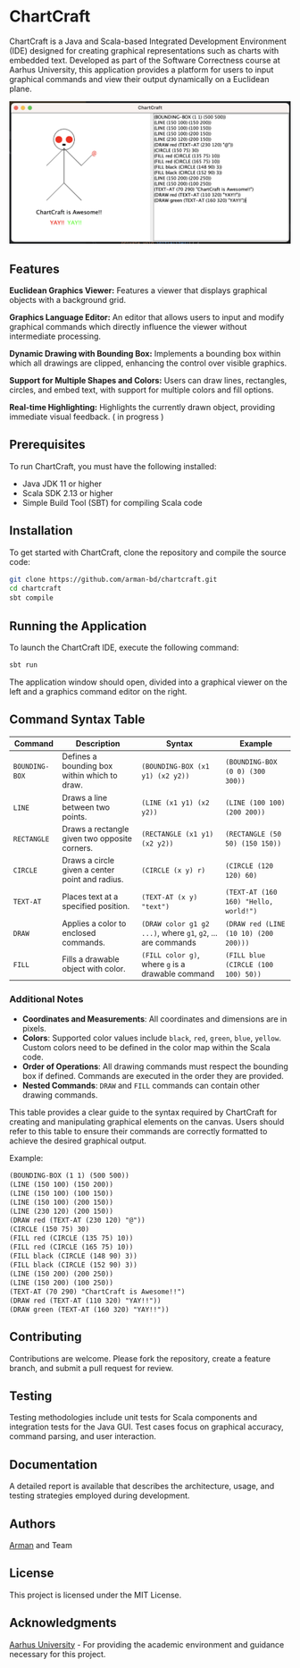 # ChartCraft
ChartCraft is a Java and Scala-based Integrated Development Environment (IDE) designed for creating graphical representations such as charts with embedded text. Developed as part of the Software Correctness course at Aarhus University, this application provides a platform for users to input graphical commands and view their output dynamically on a Euclidean plane.

<img src="chart_craft.png">

## Features
**Euclidean Graphics Viewer:** Features a viewer that displays graphical objects with a background grid.

**Graphics Language Editor:** An editor that allows users to input and modify graphical commands which directly influence the viewer without intermediate processing.

**Dynamic Drawing with Bounding Box:** Implements a bounding box within which all drawings are clipped, enhancing the control over visible graphics.

**Support for Multiple Shapes and Colors:** Users can draw lines, rectangles, circles, and embed text, with support for multiple colors and fill options.

**Real-time Highlighting:** Highlights the currently drawn object, providing immediate visual feedback. ( in progress )

## Prerequisites
To run ChartCraft, you must have the following installed:

* Java JDK 11 or higher
* Scala SDK 2.13 or higher
* Simple Build Tool (SBT) for compiling Scala code

## Installation
To get started with ChartCraft, clone the repository and compile the source code:
```bash
git clone https://github.com/arman-bd/chartcraft.git
cd chartcraft
sbt compile
```

## Running the Application
To launch the ChartCraft IDE, execute the following command:

```bash
sbt run
```

The application window should open, divided into a graphical viewer on the left and a graphics command editor on the right.

## Command Syntax Table

| Command        | Description                                           | Syntax                                                   | Example                                   |
|----------------|-------------------------------------------------------|----------------------------------------------------------|-------------------------------------------|
| `BOUNDING-BOX` | Defines a bounding box within which to draw.           | `(BOUNDING-BOX (x1 y1) (x2 y2))`                         | `(BOUNDING-BOX (0 0) (300 300))`          |
| `LINE`         | Draws a line between two points.                       | `(LINE (x1 y1) (x2 y2))`                                 | `(LINE (100 100) (200 200))`              |
| `RECTANGLE`    | Draws a rectangle given two opposite corners.          | `(RECTANGLE (x1 y1) (x2 y2))`                            | `(RECTANGLE (50 50) (150 150))`           |
| `CIRCLE`       | Draws a circle given a center point and radius.        | `(CIRCLE (x y) r)`                                       | `(CIRCLE (120 120) 60)`                   |
| `TEXT-AT`      | Places text at a specified position.                   | `(TEXT-AT (x y) "text")`                                 | `(TEXT-AT (160 160) "Hello, world!")`     |
| `DRAW`         | Applies a color to enclosed commands.                  | `(DRAW color g1 g2 ...)`, where `g1`, `g2`, ... are commands | `(DRAW red (LINE (10 10) (200 200)))`   |
| `FILL`         | Fills a drawable object with color.                    | `(FILL color g)`, where `g` is a drawable command        | `(FILL blue (CIRCLE (100 100) 50))`       |

### Additional Notes

- **Coordinates and Measurements**: All coordinates and dimensions are in pixels.
- **Colors**: Supported color values include `black`, `red`, `green`, `blue`, `yellow`. Custom colors need to be defined in the color map within the Scala code.
- **Order of Operations**: All drawing commands must respect the bounding box if defined. Commands are executed in the order they are provided.
- **Nested Commands**: `DRAW` and `FILL` commands can contain other drawing commands.

This table provides a clear guide to the syntax required by ChartCraft for creating and manipulating graphical elements on the canvas. Users should refer to this table to ensure their commands are correctly formatted to achieve the desired graphical output.

Example:
```text
(BOUNDING-BOX (1 1) (500 500))
(LINE (150 100) (150 200))
(LINE (150 100) (100 150))
(LINE (150 100) (200 150))
(LINE (230 120) (200 150))
(DRAW red (TEXT-AT (230 120) "@"))
(CIRCLE (150 75) 30)
(FILL red (CIRCLE (135 75) 10))
(FILL red (CIRCLE (165 75) 10))
(FILL black (CIRCLE (148 90) 3))
(FILL black (CIRCLE (152 90) 3))
(LINE (150 200) (200 250))
(LINE (150 200) (100 250))
(TEXT-AT (70 290) "ChartCraft is Awesome!!")
(DRAW red (TEXT-AT (110 320) "YAY!!"))
(DRAW green (TEXT-AT (160 320) "YAY!!"))
```

## Contributing
Contributions are welcome. Please fork the repository, create a feature branch, and submit a pull request for review.

## Testing
Testing methodologies include unit tests for Scala components and integration tests for the Java GUI. Test cases focus on graphical accuracy, command parsing, and user interaction.

## Documentation
A detailed report is available that describes the architecture, usage, and testing strategies employed during development.

## Authors
[Arman](https://github.com/arman-bd) and Team

## License
This project is licensed under the MIT License.

## Acknowledgments
[Aarhus University](https://au.dk) - For providing the academic environment and guidance necessary for this project.